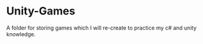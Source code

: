 # Unity-Games
A folder for storing games which I will re-create to practice my c# and unity knowledge. 
